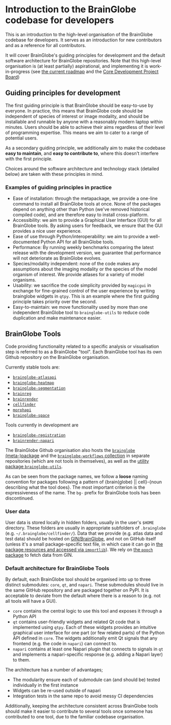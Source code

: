 # Introduction to the BrainGlobe codebase for developers

This is an introduction to the high-level organisation of the BrainGlobe codebase for developers.
It serves as an introduction for new contributors and as a reference for all contributors.

It will cover BrainGlobe's guiding principles for development and the default software architecture for BrainGlobe repositories.
Note that this high-level organisation is (at least partially) aspirational, and implementing it is work-in-progress (see [the current roadmap](/community/roadmaps/index.md) and the [Core Development Project Board](https://github.com/orgs/brainglobe/projects/2))


## Guiding principles for development

The first guiding principle is that BrainGlobe should be easy-to-use by everyone.
In practice, this means that BrainGlobe code should be independent of species of interest or image modality, and should be installable and runnable by anyone with a reasonably modern laptop within minutes.
Users should be able to achieve their aims regardless of their level of programming expertise.
This means we aim to cater to a range of potential users.

As a secondary guiding principle, we additionally aim to make the codebase **easy to maintain**, and **easy to contribute to**, where this doesn't interfere with the first principle.

Choices around the software architecture and technology stack (detailed below) are taken with these principles in mind.


### Examples of guiding principles in practice

* Ease of installation: through the metapackage, we provide a one-line command to install all BrainGlobe tools at once. None of the packages depend on anything other than Python (we've removed historical compiled code), and are therefore easy to install cross-platform.
* Accessibility: we aim to provide a Graphical User Interface (GUI) for all BrainGlobe tools. By asking users for feedback, we ensure that the GUI provides a nice user experience.
* Ease of use through Python/interoperability: we aim to provide a well-documented Python API for all BrainGlobe tools.
* Performance: By running weekly benchmarks comparing the latest release with the development version, we guarantee that performance will not deteriorate as BrainGlobe evolves.
* Species/modality independent: none of the code makes any assumptions about the imaging modality or the species of the model organism of interest. We provide atlases for a variety of model organisms.
* Usability: we sacrifice the code simplicity provided by `magicgui` in exchange for fine-grained control of the user experience by writing brainglobe widgets in `qtpy`. This is an example where the first guiding principle takes priority over the second.
* Easy-to-maintain: we move functionality used by more than one independent BrainGlobe tool to `brainglobe-utils` to reduce code duplication and make maintenance easier.


## BrainGlobe Tools

Code providing functionality related to a specific analysis or visualisation step is referred to as a BrainGlobe "tool".
Each BrainGlobe tool has its own Github repository on the BrainGlobe organisation. 

Currently stable tools are:
- [`brainglobe-atlasapi`](https://github.com/brainglobe/brainglobe-atlasapi)
- [`brainglobe-heatmap`](https://github.com/brainglobe/brainglobe-heatmap)
- [`brainglobe-segmentation`](https://github.com/brainglobe/brainglobe-segmentation)
- [`brainreg`](https://github.com/brainglobe/brainreg)
- [`brainrender`](https://github.com/brainglobe/brainrender)
- [`cellfinder`](https://github.com/brainglobe/cellfinder)
- [`morphapi`](https://github.com/brainglobe/morphapi)
- [`brainglobe-space`](https://github.com/brainglobe/brainglobe-space)

Tools currently in development are
- [`brainglobe-registration`](https://github.com/brainglobe/brainglobe-registration)
- [`brainrender-napari`](https://github.com/brainglobe/brainrender-napari)

The BrainGlobe Github organisation also hosts the [`brainglobe` (meta-)package](./repositories/brainglobe-meta/index.md) and the [`brainglobe-workflows` collection](./repositories/brainglobe-workflows/index.md) in separate repositories (which are not tools in themselves), as well as the [utility package `brainglobe-utils`](https://github.com/brainglobe/brainglobe-utils).

As can be seen from the package names, we follow a **loose** naming convention for packages following a pattern of {brain(globe) || cell}-{noun describing what the tool does}. The most important criterion is the expressiveness of the name.
The `bg-` prefix for BrainGlobe tools has been discontinued.

### User data

User data is stored locally in hidden folders, usually in the user's `$HOME` directory.
These folders are usually in appropriate subfolders of `.brainglobe` (e.g. `~/.brainglobe/cellfinder/`).
Data that we provide (e.g. atlas data and test data) should be hosted on [GIN/BrainGlobe](https://gin.g-node.org/BrainGlobe/), and not on GitHub itself (unless it's a small package-specific text file, in which case it can go in [the package resources and accessed via `importlib`](https://docs.python.org/3/library/importlib.resources.html)).
We rely on [the `pooch` package](https://www.fatiando.org/pooch/latest/) to fetch data from GIN.

### Default architecture for BrainGlobe Tools

By default, each BrainGlobe tool should be organised into up to three distinct submodules: `core`, `qt`, and `napari`.
These submodules should live in the same GitHub repository and are packaged together on PyPI.
It is acceptable to deviate from the default where there is a reason to (e.g. not all tools will have a GUI).

* `core` contains the central logic to use this tool and exposes it through a Python API
* `qt` contains user-friendly widgets and related Qt code that is implemented using `qtpy`. Each of these widgets provides an intuitive graphical user interface for one part (or few related parts) of the Python API defined in `core`. 
The widgets additionally emit Qt signals that any frontend (e.g. the code in `napari`) can connect to.
* `napari` contains at least one Napari plugin that connects to signals in `qt` and implements a napari-specific response (e.g. adding a Napari layer) to them.

The architecture has a number of advantages;
- The modularity ensure each of submodule can (and should be) tested individually in the first instance
- Widgets can be re-used outside of napari
- Integration tests in the same repo to avoid messy CI dependencies

Additionally, keeping the architecture consistent across BrainGlobe tools should make it easier to contribute to several tools once someone has contributed to one tool, due to the familiar codebase organisation.
